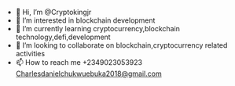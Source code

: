 - 👋 Hi, I’m @Cryptokingjr
- 👀 I’m interested in blockchain development
- 🌱 I’m currently learning cryptocurrency,blockchain technology,defi,development 
- 💞️ I’m looking to collaborate on blockchain,cryptocurrency related activities 
- 📫 How to reach me +2349023053923
Charlesdanielchukwuebuka2018@gmail.com 

<!---
Cryptokingjr/Cryptokingjr is a ✨ special ✨ repository because its `README.md` (this file) appears on your GitHub profile.
You can click the Preview link to take a look at your changes.
--->
